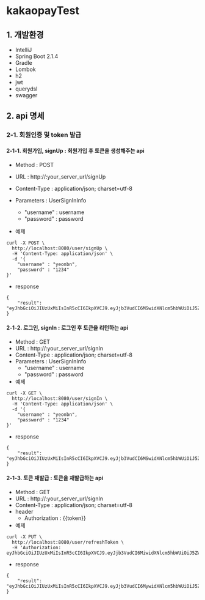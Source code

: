 # kakaopayTest

## 1. 개발환경
* IntelliJ
* Spring Boot 2.1.4
* Gradle
* Lombok
* h2
* jwt
* querydsl
* swagger

## 2. api 명세 

### 2-1. 회원인증 및 token 발급

#### 2-1-1. 회원가입, signUp : 회원가입 후 토큰을 생성해주는 api 
* Method : POST
* URL : http://:your_server_url/signUp
* Content-Type : application/json; charset=utf-8
* Parameters : UserSignInInfo
  - "username" : username
  - "password" : password
  
* 예제
```
curl -X POST \
  http://localhost:8080/user/signUp \
  -H 'Content-Type: application/json' \
  -d '{
	"username" : "yeonbn", 
	"password" : "1234"
}'
```  
* response
```
{
    "result": "eyJhbGciOiJIUzUxMiIsInR5cCI6IkpXVCJ9.eyJjb3VudCI6MSwidXNlcm5hbWUiOiJ5ZW9uYm4ifQ.7V4M9N4JyLqlhcepxceTAUzdQHRmkhw1zJshRmw70Zx0zmRceaKwSubYb7fB1DiF8d6YjKThhzWi6xc2xvGk9A"
}
```
#### 2-1-2. 로그인, signIn : 로그인 후 토큰을 리턴하는 api 
* Method : GET
* URL : http://:your_server_url/signIn
* Content-Type : application/json; charset=utf-8
* Parameters : UserSignInInfo
  - "username" : username
  - "password" : password
* 예제 
```
curl -X GET \
  http://localhost:8080/user/signIn \
  -H 'Content-Type: application/json' \
  -d '{
	"username" : "yeonbn", 
	"password" : "1234"
}'
```
* response
```
{
    "result": "eyJhbGciOiJIUzUxMiIsInR5cCI6IkpXVCJ9.eyJjb3VudCI6MSwidXNlcm5hbWUiOiJ5ZW9uYm4ifQ.7V4M9N4JyLqlhcepxceTAUzdQHRmkhw1zJshRmw70Zx0zmRceaKwSubYb7fB1DiF8d6YjKThhzWi6xc2xvGk9A"
}
```
#### 2-1-3. 토큰 재발급 : 토큰을 재발급하는 api 
* Method : GET
* URL : http://:your_server_url/signIn
* Content-Type : application/json; charset=utf-8
* header 
  - Authorization : {{token}}
* 예제
```
curl -X PUT \
  http://localhost:8080/user/refreshToken \
  -H 'Authorization: eyJhbGciOiJIUzUxMiIsInR5cCI6IkpXVCJ9.eyJjb3VudCI6MiwidXNlcm5hbWUiOiJ5ZW9uYm4ifQ.5jTo4TpPsIcoMM6xLUBAhSewTFTBg9_0LYyQdzarvDOlAVA6cqWEpnZsMOYwPxrkpPiBiWKEtoCDbXVcqbhGOw' 
```
* response 
```
{
    "result": "eyJhbGciOiJIUzUxMiIsInR5cCI6IkpXVCJ9.eyJjb3VudCI6MywidXNlcm5hbWUiOiJ5ZW9uYm4ifQ.TtK_mU6T8rN4t6ZSf19KTc28Pd8J7LSjsZFM5QC1k4oebert3VgFS_d6wfjtwfD_p1lik9x99iRY8TtM8JOTxg"
}
```
